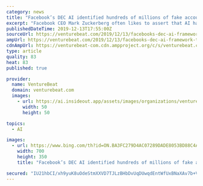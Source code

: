```yaml
---
category: news
title: "Facebook’s DEC AI identified hundreds of millions of fake accounts over 2 years"
excerpt: "Facebook CEO Mark Zuckerberg often likes to assert that AI has substantially cut down on the amount of abuse perpetrated by millions of users, and he’s not wrong — in its most recent Community Standards Enforcement Report, Facebook said it removed more than 3.2 billion fake accounts between April and September, compared with just over 1.5 ..."
publishedDateTime: 2019-12-13T17:55:00Z
sourceUrl: https://venturebeat.com/2019/12/13/facebooks-dec-ai-framework-took-down-hundreds-of-millions-of-fake-accounts-over-two-years/
ampUrl: https://venturebeat.com/2019/12/13/facebooks-dec-ai-framework-took-down-hundreds-of-millions-of-fake-accounts-over-two-years/amp/
cdnAmpUrl: https://venturebeat-com.cdn.ampproject.org/c/s/venturebeat.com/2019/12/13/facebooks-dec-ai-framework-took-down-hundreds-of-millions-of-fake-accounts-over-two-years/amp/
type: article
quality: 83
heat: 83
published: true

provider:
  name: VentureBeat
  domain: venturebeat.com
  images:
    - url: https://ai.insideout.app/assets/images/organizations/venturebeat.com-50x50.jpg
      width: 50
      height: 50

topics:
  - AI

images:
  - url: https://www.bing.com/th?id=ON.BA3FC279D4AC07289DADE8053BD88C4A
    width: 700
    height: 350
    title: "Facebook’s DEC AI identified hundreds of millions of fake accounts over 2 years"

secured: "IU21hbCI/xh9yuK8uOdeStmXXVD7TJLzBHbDvUqDUwqdEntWfUxBNaXAv7b+VXoFYGID0CYDgex5W/w3H+/db7ZYTg/SJnc3+Z9TClsTtJkt53kQx8DGlXEdH7cjD/Got+qqNEXj0mTy1y3JLQwTYI+SiqbeoLUJjPpdfpifY1hqB8xuv0SxbioEvq4QVhuEL7Pmv+bNB1qUgt7DSPzyXyDLE67xEVSFcudCrvO3RDiH7hrvwVNQBrjKakQqYAmWbpfWuQ/mKb4/gU5oeIWPfA==;RSfbCOAsKGWS0hYKkcq0Rw=="
---
```


